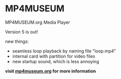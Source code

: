 # MP4MUSEUM
MP4MUSEUM.org Media Player

Version 5 is out! 

new things:
- seamless loop playback by naming file "loop.mp4"
- internal card with partition for video files
- new startup sound, which is less annoying


__visit [mp4museum.org](http://mp4museum.org) for more information__
